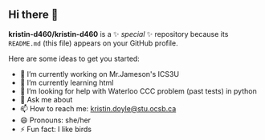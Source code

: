 ## Hi there 👋


**kristin-d460/kristin-d460** is a ✨ _special_ ✨ repository because its `README.md` (this file) appears on your GitHub profile.

Here are some ideas to get you started:

- 🔭 I’m currently working on Mr.Jameson's ICS3U
- 🌱 I’m currently learning html
- 🤔 I’m looking for help with Waterloo CCC problem (past tests) in python
- 💬 Ask me about 
- 📫 How to reach me: kristin.doyle@stu.ocsb.ca
- 😄 Pronouns: she/her
- ⚡ Fun fact: I like birds
